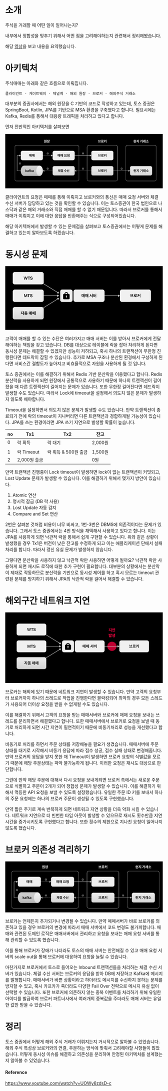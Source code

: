 # 소개

주식을 거래할 때 어떤 일이 일어나는지?

내부에서 정합성을 맞추기 위해서 어떤 점을 고려해야하는지 관련해서 정리해봤습니다.

해당 [영상](https://www.youtube.com/watch?v=UOWy6zdsD-c)을 보고 내용을 요약했습니다.



# 아키텍처

주식매매는 아래와 같은 흐름으로 이뤄집니다.

```
클라이언트 - 게이트웨이 - 체널계 - 해외 원장 - 브로커 - 해외주식 거래소
```

대부분의 증권사에서는 해외 원장을 C 기반의 코드로 작성하고 있는데, 토스 증권은 SpringBoot, Kotlin, JPA를 기반으로 MSA 환경을 구축했다고 합니다. 필요시에는 Kafka, Redis를 통해서 대용량 트래픽을 처리하고 있다고 합니다.

먼저 전반적인 아키텍처를 살펴보면

![image-20230509155115772](images/image-20230509155115772.png)

클라이언트의 요청은 매매를 통해 이뤄지고 브로커와의 통신은 매매 요청 서버와 체결 수신 서버가 담당하고 있는 것을 확인할 수 있습니다. 이는 토스증권이 한국 법인으로 나스닥과 같은 해외 거래소와 직접 매매를 할 수 없기 때문입니다. 따라서 브로커를 통해서 매매가 이뤄지고 이에 대한 응답을 반환해주는 식으로 구성되어있습니다.

해당 아키텍처에서 발생할 수 있는 문제점을 살펴보고 토스증권에서는 어떻게 문제를 해결하고 있는지 알아보도록 하겠습니다.



# 동시성 문제

![image-20230509155405922](images/image-20230509155405922.png)

고객이 매매를 할 수 있는 수단은 여러가지고 매매 서버는 이를 받아서 브로커에게 전달해야하는 책임을 갖고 있습니다. DB를 대상으로 테이블에 락을 잡아 처리하게 된다면 동시성 문제는 해결할 수 있겠지만 성능이 저하되고, 혹시 하나의 트랜잭션이 무한정 진행된다면 데드락이 잡힐 수 있습니다. 추가로 MSA 구조나 분산된 환경에서 구성하게 된다면 서비스간 결합도가 높아지고 비효율적으로 자원을 사용하게 될 것 입니다.

토스 증권에서는 이를 해결하기 위해서 Redis 기반 분산락을 이용했다고 합니다. Redis 분산락을 사용하게 되면 원장에서 공통적으로 사용하기 때문에 하나의 트랜잭션이 길어졌을 때 다른 트랜잭션이 길어지는 문제가 있습니다. 또한 무한정 길어진다면 데드락이 발생할 수도 있습니다. 따라서  Lock에 timeout을 설정해서 의도치 않은 문제가 발생하지 않도록 해야합니다.

Timeout을 설정하면서 의도치 않은 문제가 발생할 수도 있습니다. 만약 트랜잭션이 종료되기 전에 락의 timeout이 지나버리면 다른 트랜잭션과 경합하게될 가능성이 있습니다. JPA를 쓰는 환경이라면 JPA 쓰기 지연으로 발생할 확률이 높습니다.

| no   | Tx1          | Tx2                  | 잔고    |
| ---- | ------------ | -------------------- | ------- |
| 0    | 락 획득      | 락 대기              | 2,000원 |
|      |              |                      |         |
| 1    | 락 Timeout   | 락 획득 & 500원 출금 | 1,500원 |
| 2    | 2,000원 출금 |                      | 0원     |

만약 트랜잭션 진행중이 Lock timeout이 발생하면 lock이 없는 트랜잭션이 커밋되고, Lost Update 문제가 발생할 수 있습니다. 이를 해결하기 위해서 몇가지 방안이 있습니다.

1. Atomic 연산
2. 명시적 잠금 (DB 락 사용)
3. Lost Update 자동 감지
4. Compare and Set 연산

2번은 살펴본 것처럼 비용이 너무 비싸고, 1번-3번은 DBMS에 의존적이다는 문제가 있습니다. 그래서 토스 증권에서는 4번 방식을 채택해서 사용하고 있다고 합니다. 이는 JPA를 사용하게 되면 낙관적 락을 통해서 쉽게 구현할 수 있습니다. 위와 같은 상황이 발생했을 경우 Tx1은 버전이 낮은 잔고를 수정하게 되고 이는 애플리케이션 단에서 실패 처리를 합니다. 따라서 갱신 유실 문제가 발생하지 않습니다.

그렇다면 분산락을 사용하지 않고 낙관적 락만 사용하면 어떻게 될까요? 낙관적 락만 사용하게 되면 재시도 로직에 대한 추가 구현이 필요합니다. 대부분의 상황에서는 분산락이 제대로 작동하므로 분산락을 기반으로 동시성 제어를 하고 혹시 모르는 timeout 관련된 문제를 방지하기 위해서 JPA의 낙관적 락을 걸어서 해결할 수 있습니다. 



# 해외구간 네트워크 지연

![image-20230509163355036](images/image-20230509163355036.png)

브로커는 해외에 있기 때문에 네트워크 지연이 발생할 수 있습니다. 만약 고객의 요청부터 브로커까지 하나의 쓰레드로 작업을 진행한다면 블락킹되어 최악의 경우 모든 스레드가 사용되어 더이상 요청을 받을 수 없게될 수도 있습니다.

이를 해결하기 위해서 고객의 요청을 받는 매매서버와 브로커에 매매 요청을 보내는 쓰레드를 분리하면서 해결했다고 합니다. 또한 매매서버에서 브로커로 요청을 보낼 때 동기로 처리하게 되면 시간 지연이 필연적이기 때문에 비동기처리로 성능을 개선했다고 합니다.

비동기로 처리를 하면서 주문 상태를 저장해놓을 필요가 생겼습니다. 매매서버에 주문 상태를 대기로 시작해서 비동기 응답에 따라 접수 성공, 접수 실패 상태로 변경해줍니다. 만약 브로커의 응답을 받지 못한 채 Timeout이 발생하면 브로커 요청의 식별값을 모르기 때문에 해당 주문상태는 파악 불가능하게 됩니다. 이러한 요청은 재시도 대상으로 판단합니다.

그런데 만약 해당 주문에 대해서 다시 요청을 보내게되면 브로커 측에서는 새로운 주문으로 식별하고 주문이 2개가 되어 정합성 문제가 발생할 수 있습니다. 이를 해결하기 위해서 멱등한 API 요청을 보낼 수 있도록 설정했습니다. 유일한 주문 ID 키를 보내서 하나의 주문 요청에는 하나의 브로커 주문이 생성될 수 있도록 구현했습니다.

만약 짧은 주기로 계속 반복하게 되면 네트워크 지연 상황을 더욱 악화 시킬 수 있습니다. 네트워크 지연으로 더 빈번한 타임 아웃이 발생할 수 있으므로 재시도 횟수만큼 지연 시간을 증가시키도록 구현했다고 합니다. 또한 횟수의 제한으로 지나친 요청이 일어나지 않도록 했습니다.



# 브로커 의존성 격리하기

![image-20230509164846802](images/image-20230509164846802.png)

브로커는 언제든지 추가되거나 변경될 수 있습니다. 만약 매매서버가 바로 브로커를 의존하고 있을 경우 브로커의 변경에 따라서 매매 서버에서 코드 변경도 불가피합니다. 매매와 관련된 도메인 로직은 매매서버에서 관리하고 요청을 보내는 매매 요청 서버를 통해 관리할 수 있도록 했습니다.

이를 통해 브로커가 장애가 나더라도 토스의 매매 서버는 안전해질 수 있고 매매 요청 서버의 scale out을 통해 브로커에 대응하여 요청을 늘릴 수 있습니다.

마찬가지로 브로커에서 토스로 들어오는 Inbound 트랜잭션들을 처리하는 체결 수신 서버가 있습니다. 체결 수신 서버는 브로커의 응답을 받아 DB에 저장하고 Kafka에 메시지를 발행합니다. 매매서버가 바쁜 상황이라고 하더라도 메시지를 수신하지 못하는 문제를 방지할 수 있고, 혹시 카프카가 죽더라도 다양한 Fail Over 전략으로 메시지 유실 없이 선택할 수 있습니다. 또한 브로커에 의존하지 않는 중복 이벤트를 처리하기 위해 유일한 아이디를 발급하여 브로커 파트너사에서 여러개의 중복값을 주더라도 매매 서버는 유일한 값만 받을 수 있습니다.



# 정리

토스 증권에서 어떻게 해외 주식 거래가 이뤄지는지 거시적으로 알아볼 수 있었습니다. 해외 주식 특성상 브로커와의 연결, 주문하는 방식에 맞춰서 고려해야할 사항들이 많았습니다. 어떻게 동시성 이슈를 해결하고 의존성을 분리하여 안정된 아키텍처를 설계했는지 알아볼 수 있었습니다.





#### Reference

https://www.youtube.com/watch?v=UOWy6zdsD-c